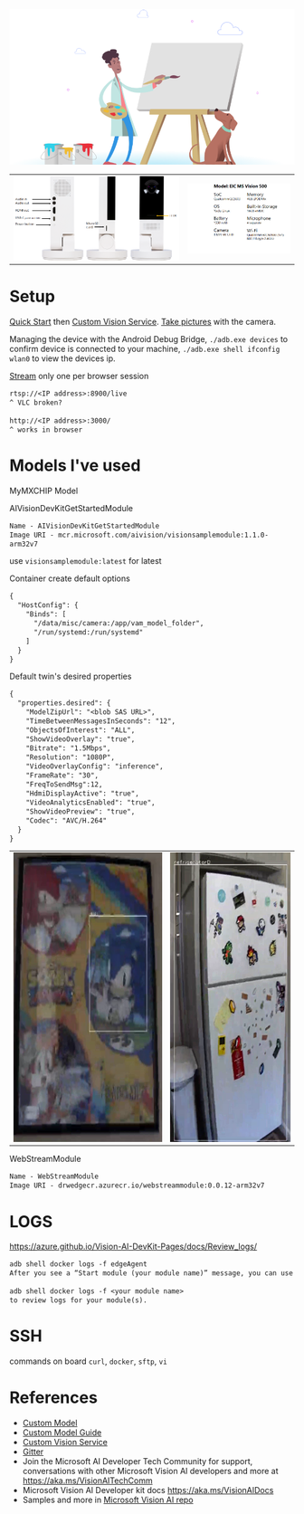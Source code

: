 <p align="center"><img src="img/pupadoo.svg"></p>

|   |   |
|---|---|
|<img src="img/vai-ports.png">|<img src="img/vai-specs.png">|

# Setup

[Quick Start](https://azure.github.io/Vision-AI-DevKit-Pages/docs/Get_Started/#configure-your-camera-to-connect-to-azure-as-an-iot-edge-device) then [Custom Vision Service](https://azure.github.io/Vision-AI-DevKit-Pages/docs/Tutorial-HOL_Using_the_VisionSample/#). [Take pictures](https://azure.github.io/Vision-AI-DevKit-Pages/docs/train/#take-pictures-with-the-camera) with the camera.

Managing the device with the Android Debug Bridge, `./adb.exe devices` to confirm device is connected to your machine, `./adb.exe shell ifconfig wlan0` to view the devices ip.

[Stream](https://azure.github.io/Vision-AI-DevKit-Pages/docs/RTSP_stream/) only one per browser session
```
rtsp://<IP address>:8900/live
^ VLC broken?

http://<IP address>:3000/
^ works in browser
```

# Models I've used

MyMXCHIP Model

AIVisionDevKitGetStartedModule
```
Name - AIVisionDevKitGetStartedModule
Image URI - mcr.microsoft.com/aivision/visionsamplemodule:1.1.0-arm32v7
```
use `visionsamplemodule:latest` for latest

Container create default options

```
{
  "HostConfig": {
    "Binds": [
      "/data/misc/camera:/app/vam_model_folder",
      "/run/systemd:/run/systemd"
    ]
  }
}
```

Default twin's desired properties
```
{
  "properties.desired": {
    "ModelZipUrl": "<blob SAS URL>",
    "TimeBetweenMessagesInSeconds": "12",
    "ObjectsOfInterest": "ALL",
    "ShowVideoOverlay": "true",
    "Bitrate": "1.5Mbps",
    "Resolution": "1080P",
    "VideoOverlayConfig": "inference",
    "FrameRate": "30",
    "FreqToSendMsg":12,
    "HdmiDisplayActive": "true",
    "VideoAnalyticsEnabled": "true",
    "ShowVideoPreview": "true",
    "Codec": "AVC/H.264"
  }
}
```

|   |   |
|---|---|
|<img src="img/sonic-jin.png" height="512">|<img src="img/reidoko.png" height="512">|


WebStreamModule
```
Name - WebStreamModule
Image URI - drwedgecr.azurecr.io/webstreammodule:0.0.12-arm32v7
```

# LOGS

https://azure.github.io/Vision-AI-DevKit-Pages/docs/Review_logs/

```
adb shell docker logs -f edgeAgent
After you see a “Start module (your module name)” message, you can use

adb shell docker logs -f <your module name>
to review logs for your module(s).
```

# SSH
commands on board `curl`, `docker`,  `sftp`, `vi`

# References
* [Custom Model](https://www.customvision.ai/)
* [Custom Model Guide](https://azure.github.io/Vision-AI-DevKit-Pages/docs/Tutorial-HOL_Using_the_VisionSample/)
* [Custom Vision Service](https://www.customvision.ai/)
* [Gitter](https://gitter.im/Microsoft/vision-ai-developer-kit)
* Join the Microsoft AI Developer Tech Community for support, conversations with other Microsoft Vision AI developers and more at https://aka.ms/VisionAITechComm
* Microsoft Vision AI Developer kit docs https://aka.ms/VisionAIDocs
* Samples and more in [Microsoft Vision AI repo](https://github.com/Microsoft/vision-ai-developer-kit)
